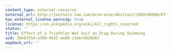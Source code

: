 ```yaml
---
content_type: external-resource
external_url: http://journals.lww.com/acsm-msse/Abstract/1989/06000/Effect_of_a_triathlon_wet_suit_on_drag_during.17.aspx
has_external_license_warning: true
license: https://en.wikipedia.org/wiki/All_rights_reserved
status: ''
title: Effect of a Triathlon Wet Suit on Drag During Swimming
uid: 38e83554-af00-4b35-ae89-c3e6cd828b63
wayback_url: ''
---
```

